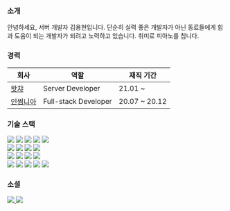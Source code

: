 ### 소개

안녕하세요, 서버 개발자 김용현입니다. 단순히 실력 좋은 개발자가 아닌 동료들에게 힘과 도움이 되는 개발자가 되려고 노력하고 있습니다. 취미로 피아노를 칩니다.

### 경력

|회사|역할|재직 기간|
|---|---|---|
| [왓챠](https://www.watcha.com/) | Server Developer | 21.01 ~ |
| [인썸니아](https://insomenia.com/) | Full-stack Developer | 20.07 ~ 20.12 |

### 기술 스택
<section>
  <img src="https://img.shields.io/badge/Ruby-%23CC342D?style=flat&logo=ruby&logoColor=white"/>
  <img src="https://img.shields.io/badge/Go-29beb0?style=flat&logo=go&logoColor=white"/>
  <img src="https://img.shields.io/badge/TypeScript-007acc?style=flat&logo=typescript&logoColor=white"/>
  <img src="https://img.shields.io/badge/Kotlin-%230095D5?style=flat&logo=kotlin&logoColor=white"/>
  <img src="https://img.shields.io/badge/C Sharp-%23239120?style=flat&logo=csharp&logoColor=white"/>
  <br/>
  <img src="https://img.shields.io/badge/Rails-%23CC0000?style=flat&logo=ruby-on-rails&logoColor=white"/>
  <img src="https://img.shields.io/badge/NestJS-%23E0234E?style=flat&logo=nestjs&logoColor=white"/>
  <img src="https://img.shields.io/badge/Spring-%236DB33F?style=flat&logo=spring&logoColor=white"/>
  <img src="https://img.shields.io/badge/Unity-%23000000?style=flat&logo=unity&logoColor=white"/>
  <br/>
  <img src="https://img.shields.io/badge/MySQL-%234479A1?style=flat&logo=mysql&logoColor=white"/>
  <img src="https://img.shields.io/badge/Redis-%23DC382D?style=flat&logo=redis&logoColor=white"/>
  <img src="https://img.shields.io/badge/Amazon DynamoDB-%234053D6?style=flat&logo=amazondynamodb&logoColor=white"/>
  <img src="https://img.shields.io/badge/Google BigQuery-%234285F4?style=flat&logo=googlecloud&logoColor=white"/>
  <br/>
  <img src="https://img.shields.io/badge/Kubernetes-%23326ce5?style=flat&logo=kubernetes&logoColor=white"/>
  <img src="https://img.shields.io/badge/Amazon EKS-%23FF9900?style=flat&logo=amazoneks&logoColor=white"/>
  <img src="https://img.shields.io/badge/Argo CD-EF7B4D?style=flat&logo=argo&logoColor=white"/>
  <img src="https://img.shields.io/badge/Argo Workflows-EF7B4D?style=flat&logo=argo&logoColor=white"/>
  <img src="https://img.shields.io/badge/Argo Events-EF7B4D?style=flat&logo=argo&logoColor=white"/>
</section>

### 소셜
<section>
  <a href="mailto:sakiss4774@gmail.com">
    <img src="https://img.shields.io/badge/Gmail-D14836?style=flat&logo=gmail&logoColor=white"/>
  </a>
  <a href="https://www.linkedin.com/in/yonghyun-kim-b3a227246/" target="_blank">
    <img src="https://img.shields.io/badge/LinkedIn-0077B5?style=flat&logo=linkedin&logoColor=white"/>
  </a>
</section>
